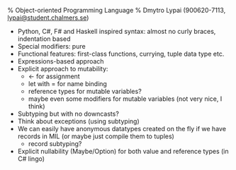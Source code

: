 % Object-oriented Programming Language
% Dmytro Lypai (900620-7113, lypai@student.chalmers.se)

* Python, C#, F# and Haskell inspired syntax: almost no curly braces, indentation based
* Special modifiers: pure
* Functional features: first-class functions, currying, tuple data type etc.
* Expressions-based approach
* Explicit approach to mutability:
    + <- for assignment
    + let with = for name binding
    + reference types for mutable variables?
    + maybe even some modifiers for mutable variables (not very nice, I think)
* Subtyping but with no downcasts?
* Think about exceptions (using subtyping)
* We can easily have anonymous datatypes created on the fly if we have records in MIL (or maybe just compile them to tuples)
    + record subtyping?
* Explicit nullability (Maybe/Option) for both value and reference types (in C# lingo)

